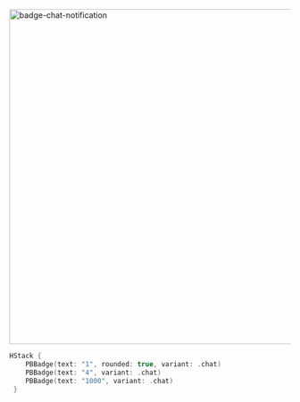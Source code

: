 <img width="600" alt="badge-chat-notification" src="https://github.com/powerhome/playbook/assets/92755007/f769c3bc-6a63-465d-8538-3efb5f3ec0d3">

```swift
HStack {
    PBBadge(text: "1", rounded: true, variant: .chat)
    PBBadge(text: "4", variant: .chat)
    PBBadge(text: "1000", variant: .chat)
 }
```
